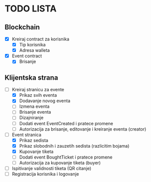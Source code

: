 # TODO LISTA

## Blockchain
* [x] Kreiraj contract za korisnika
    * [x] Tip korisnika
    * [x] Adresa walleta
* [x] Event contract
    * [x] Brisanje

## Klijentska strana
* [ ] Kreiraj stranicu za evente
    * [x] Prikaz svih eventa
    * [x] Dodavanje novog eventa
    * [ ] Izmena eventa
    * [ ] Brisanje eventa
    * [ ] Dizajniranje
    * [ ] Dodati event EventCreated i pratece promene
    * [ ] Autorizacija za brisanje, editovanje i kreiranje eventa (creator)
* [ ] Event stranica
    * [x] Prikaz sedista
    * [x] Prikaz slobodnih i zauzetih sedista (razlicitim bojama)
    * [x] Kupovanje tiketa
    * [ ] Dodati event BoughtTicket i pratece promene
    * [ ] Autorizacija za kupovanje tiketa (buyer)
* [ ] Ispitivanje validnosti tiketa (QR citanje)
* [ ] Registracija korisnika i logovanje